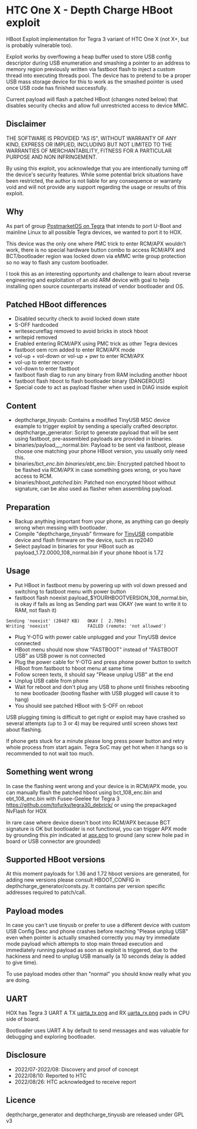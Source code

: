 # HTC One X - Depth Charge HBoot exploit

HBoot Exploit implementation for Tegra 3 variant of HTC One X (not X+, but is probably vulnerable too).

Exploit works by overflowing a heap buffer used to store USB config descriptor during USB enumeration and smashing a pointer to an address to memory region previously written via fastboot flash to inject a custom thread into executing threads pool. The device has to pretend to be a proper USB mass storage device for this to work as the smashed pointer is used once USB code has finished successfully.

Current payload will flash a patched HBoot (changes noted below) that disables security checks and allow full unrestricted access to device MMC.

## Disclaimer

THE SOFTWARE IS PROVIDED "AS IS", WITHOUT WARRANTY OF ANY KIND, EXPRESS OR IMPLIED, INCLUDING BUT NOT LIMITED TO THE WARRANTIES OF MERCHANTABILITY, FITNESS FOR A PARTICULAR PURPOSE AND NON INFRINGEMENT.

By using this exploit, you acknowledge that you are intentionally turning off the device's security features. While some potential brick situations have been restricted, the author is not liable for any consequence or warranty void and will not provide any support regarding the usage or results of this exploit.

## Why

As part of group [PostmarketOS on Tegra](https://t.me/pmos_on_tf) that intends to port U-Boot and mainline Linux to all possible Tegra devices, we wanted to port it to HOX.

This device was the only one where PMC trick to enter RCM/APX wouldn't work, there is no special hardware button combo to access RCM/APX and BCT/bootloader region was locked down via eMMC write group protection so no way to flash any custom bootloader.

I took this as an interesting opportunity and challenge to learn about reverse engineering and exploitation of an old ARM device with goal to help installing open source counterparts instead of vendor bootloader and OS.

## Patched HBoot differences

- Disabled security check to avoid locked down state
- S-OFF hardcoded
- writesecureflag removed to avoid bricks in stock hboot
- writepid removed
- Enabled entering RCM/APX using PMC trick as other Tegra devices
- fastboot oem rcm added to enter RCM/APX mode
- vol-up + vol-down or vol-up + pwr to enter RCM/APX
- vol-up to enter recovery
- vol-down to enter fastboot
- fastboot flash diag to run any binary from RAM including another hboot
- fastboot flash hboot to flash bootloader binary (DANGEROUS)
- Special code to act as payload flasher when used in DIAG inside exploit

## Content

- depthcharge_tinyusb: Contains a modified TinyUSB MSC device example to trigger exploit by sending a specially crafted descriptor.
- depthcharge_generator: Script to generate payload that will be sent using fastboot, pre-assembled payloads are provided in binaries.
- binaries/payload_*_*_normal.bin: Payload to be sent via fastboot, please choose one matching your phone HBoot version, you usually only need this.
- binaries/bct_*_enc.bin binaries/ebt_*_enc.bin: Encrypted patched hboot to be flashed via RCM/APX in case something goes wrong, or you have access to RCM.
- binaries/hboot_*_patched_*.bin: Patched non encrypted hboot without signature, can be also used as flasher when assembling payload.

## Preparation

- Backup anything important from your phone, as anything can go deeply wrong when messing with bootloader.
- Compile "depthcharge_tinyusb" firmware for [TinyUSB](https://docs.tinyusb.org/) compatible device and flash firmware on the device, such as rp2040
- Select payload in binaries for your HBoot such as payload_1.72.0000_108_normal.bin if your phone hboot is 1.72

## Usage

- Put HBoot in fastboot menu by powering up with vol down pressed and switching to fastboot menu with power button
- fastboot flash noexist payload_$YOURHBOOTVERSION_108_normal.bin, is okay if fails as long as Sending part was OKAY (we want to write it to RAM, not flash it)
```
Sending 'noexist' (20487 KB)   OKAY [  2.709s]
Writing 'noexist'              FAILED (remote: 'not allowed')
```
- Plug Y-OTG with power cable unplugged and your TinyUSB device connected
- HBoot menu should now show "FASTBOOT" instead of "FASTBOOT USB" as USB power is not connected
- Plug the power cable for Y-OTG and press phone power button to switch HBoot from fastboot to hboot menu at same time
- Follow screen texts, it should say "Please unplug USB" at the end
- Unplug USB cable from phone
- Wait for reboot and don't plug any USB to phone until finishes rebooting to new bootloader (booting flasher with USB plugged will cause it to hang)
- You should see patched HBoot with S-OFF on reboot

USB plugging timing is difficult to get right or exploit may have crashed so several attempts (up to 3 or 4) may be required until screen shows text about flashing.

If phone gets stuck for a minute please long press power button and retry whole process from start again.
Tegra SoC may get hot when it hangs so is recommended to not wait too much.

## Something went wrong

In case the flashing went wrong and your device is in RCM/APX mode, you can manually flash the patched hboot using bct_108_enc.bin and ebt_108_enc.bin
with Fusee-Geelee for Tegra 3 https://github.com/tofurky/tegra30_debrick/ or using the prepackaged NvFlash for HOX

In rare case where device doesn't boot into RCM/APX because BCT signature is OK but bootloader is not functional, you can trigger APX mode by grounding this pin indicated at [apx.png](/images/apx.png) to ground (any screw hole pad in board or USB connector are grounded)

## Supported HBoot versions

At this moment payloads for 1.36 and 1.72 hboot versions are generated, for adding new versions please consult HBOOT_CONFIG in depthcharge_generator/consts.py.
It contains per version specific addresses required to patch/call.

## Payload modes

In case you can't use tinyusb or prefer to use a different device with custom USB Config Desc and phone crashes before reaching "Please unplug USB" even when 
pointer is actually smashed correctly you may try immediate mode payload which attempts to stop main thread execution and immediately running payload as soon
as exploit is triggered, due to the hackiness and need to unplug USB manually (a 10 seconds delay is added to give time).

To use payload modes other than "normal" you should know really what you are doing.

## UART

HOX has Tegra 3 UART A TX [uarta_tx.png](/images/uarta_tx.png) and RX [uarta_rx.png](/images/uarta_rx.png) pads in CPU side of board.

Bootloader uses UART A by default to send messages and was valuable for debugging and exploring bootloader.

## Disclosure

- 2022/07-2022/08: Discovery and proof of concept
- 2022/08/10: Reported to HTC
- 2022/08/26: HTC acknowledged to receive report

## Licence

depthcharge_generator and depthcharge_tinyusb are released under GPL v3
